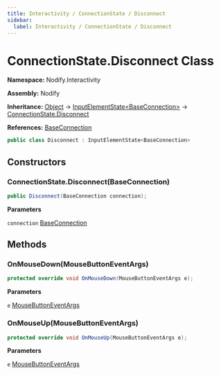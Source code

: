 ```yaml
---
title: Interactivity / ConnectionState / Disconnect
sidebar:
  label: Interactivity / ConnectionState / Disconnect
---
```


# ConnectionState.Disconnect Class  
  
**Namespace:** Nodify.Interactivity  
  
**Assembly:** Nodify  
  
**Inheritance:** [Object](https://docs.microsoft.com/en-us/dotnet/api/System.Object) → [InputElementState\<BaseConnection\>](Nodify_Interactivity_InputElementState_TElement_) → [ConnectionState.Disconnect](Nodify_Interactivity_ConnectionState_Disconnect)  
  
**References:** [BaseConnection](Nodify_BaseConnection)  
  
```csharp  
public class Disconnect : InputElementState<BaseConnection>  
```  
  
## Constructors  
  
### ConnectionState.Disconnect(BaseConnection)  
  
```csharp  
public Disconnect(BaseConnection connection);  
```  
  
**Parameters**  
  
`connection` [BaseConnection](Nodify_BaseConnection)  
  
## Methods  
  
### OnMouseDown(MouseButtonEventArgs)  
  
```csharp  
protected override void OnMouseDown(MouseButtonEventArgs e);  
```  
  
**Parameters**  
  
`e` [MouseButtonEventArgs](https://docs.microsoft.com/en-us/dotnet/api/System.Windows.Input.MouseButtonEventArgs)  
  
### OnMouseUp(MouseButtonEventArgs)  
  
```csharp  
protected override void OnMouseUp(MouseButtonEventArgs e);  
```  
  
**Parameters**  
  
`e` [MouseButtonEventArgs](https://docs.microsoft.com/en-us/dotnet/api/System.Windows.Input.MouseButtonEventArgs)  
  

